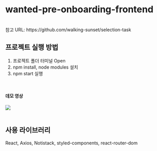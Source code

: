 # wanted-pre-onboarding-frontend

<br />
참고 URL: https://github.com/walking-sunset/selection-task
<br />

## 프로젝트 실행 방법

1. 프로젝트 폴더 터미널 Open
2. npm install, node modules 설치
3. npm start 실행

<br />

#### 데모 영상

<img src="https://user-images.githubusercontent.com/86543050/232417451-d235f4f8-eaca-43b5-be20-19bed7d7087a.mp4" />

<br />
<br />

## 사용 라이브러리

React, Axios, Notistack, styled-components, react-router-dom
